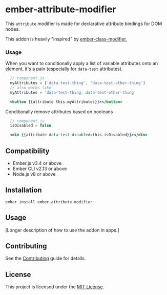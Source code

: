ember-attribute-modifier
==============================================================================

This `attribute` modifier is made for declarative attribute bindings for DOM nodes.

This addon is heavily "inspired" by [ember-class-modifier.](https://github.com/lifeart/ember-class-modifier)

### Usage

When you want to conditionally apply a list of variable attributes onto an element,
it's a pain (especially for `data-test` attributes).

```js
  // component.js
  myAttributes = ['data-test-thing', 'data-test-other-thing']
  // also works like
  myAttributes = 'data-test-thing, data-test-other-thing'
```

```hbs
  <button {{attribute this.myAttributes}}></button>
```

Conditionally remove attributes based on booleans

```js
  // component.js
  isDisabled = false
```

```hbs
  <div {{attribute data-test-disabled=this.isDisabled}}></div>
```


Compatibility
------------------------------------------------------------------------------

* Ember.js v3.4 or above
* Ember CLI v2.13 or above
* Node.js v8 or above


Installation
------------------------------------------------------------------------------

```
ember install ember-attribute-modifier
```


Usage
------------------------------------------------------------------------------

[Longer description of how to use the addon in apps.]


Contributing
------------------------------------------------------------------------------

See the [Contributing](CONTRIBUTING.md) guide for details.


License
------------------------------------------------------------------------------

This project is licensed under the [MIT License](LICENSE.md).
